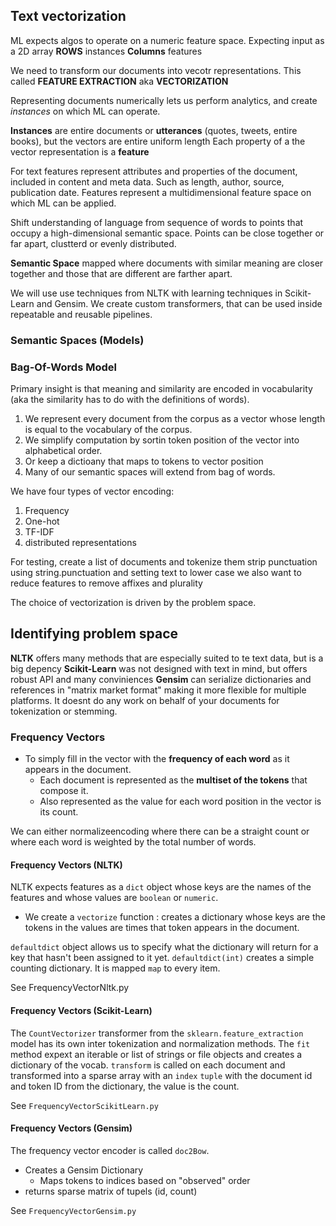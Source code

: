 ## Text vectorization
ML expects algos to operate on a numeric feature space. Expecting input as a 2D array
**ROWS** instances
**Columns** features

We need to transform our documents into vecotr representations. This called **FEATURE EXTRACTION** aka **VECTORIZATION**

Representing documents numerically lets us perform analytics, and create *instances* on which ML can operate.

**Instances** are entire documents or **utterances** (quotes, tweets, entire books), but the vectors are entire uniform length
Each property of a the vector representation is a **feature**

For text features represent attributes and properties of the document, included in content and meta data. Such as length, author, source, publication date. 
Features represent a multidimensional feature space on which ML can be applied.

Shift understanding of language from sequence of words to points that occupy a high-dimensional semantic space. Points can be close together or far apart, clustterd or evenly distributed.

**Semantic Space**  mapped where documents with similar meaning are closer together and those that are different are farther apart.

We will use use techniques from NLTK with learning techniques in Scikit-Learn and Gensim. 
We create custom transformers, that can be used inside repeatable and reusable pipelines.

### Semantic Spaces (Models)

### Bag-Of-Words Model
Primary insight is that meaning and similarity are encoded in vocabularity (aka the similarity has to do with the definitions of words).

1. We represent every document from the corpus as a vector whose length is equal to the vocabulary of the corpus.
2. We simplify computation by sortin token position of the vector into alphabetical order.
3. Or keep a dictioany that maps to tokens to vector position
4. Many of our semantic spaces will extend from bag of words.

We have four types of vector encoding:
 1. Frequency
 2. One-hot
 3. TF-IDF
 4. distributed representations

For testing, create a list of documents and tokenize them
strip punctuation using string.punctuation and setting text to lower case
we also want to reduce features to remove affixes and plurality

The choice of vectorization is driven by the problem space.

## Identifying problem space
**NLTK** offers many methods that are especially suited to te text data, but is a big depency
**Scikit-Learn** was not designed with text in mind, but offers robust API and many conviniences
**Gensim** can serialize dictionaries and references in "matrix market format" making it more flexible for multiple platforms. It doesnt do any work on behalf of your documents for tokenization or stemming.


### Frequency Vectors
- To simply fill in the vector with the **frequency of each word** as it appears in the document.
  - Each document is represented as the **multiset of the tokens** that compose it.
  - Also represented as the value for each word position in the vector is its count.

We can either normalizeencoding where there can be a straight count  or where each word is weighted by the total number of words.

#### Frequency Vectors (NLTK)
NLTK expects features as a `dict` object whose keys are the names of the features and whose values are `boolean` or `numeric`.
- We create a `vectorize` function : creates a dictionary whose keys are the tokens in the values are times that token appears in the document.

`defaultdict` object allows us to specify what the dictionary will return for a key that hasn't been assigned to it yet. `defaultdict(int)` creates a simple counting dictionary. It is mapped `map`  to every item. 

See FrequencyVectorNltk.py

#### Frequency Vectors (Scikit-Learn)
The `CountVectorizer` transformer from the `sklearn.feature_extraction` model has its own inter tokenization and normalization methods.
The `fit` method expext an iterable or list of strings or file objects and creates a dictionary of the vocab.
`transform` is called on each document and transformed into a sparse array with an `index` `tuple` with the document id and token ID from the dictionary, the value is the count.

See `FrequencyVectorScikitLearn.py`

#### Frequency Vectors (Gensim)
The frequency vector encoder is called `doc2Bow`. 
- Creates a Gensim Dictionary
  - Maps tokens to indices based on "observed" order
- returns sparse matrix of tupels (id, count)

See `FrequencyVectorGensim.py`